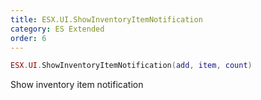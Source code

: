 ```yaml
---
title: ESX.UI.ShowInventoryItemNotification
category: ES Extended
order: 6
---
```


```lua
ESX.UI.ShowInventoryItemNotification(add, item, count)
```

Show inventory item notification
